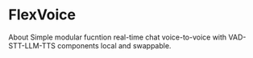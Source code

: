 # FlexVoice
About Simple modular fucntion real-time chat voice-to-voice with VAD-STT-LLM-TTS components local and swappable.
